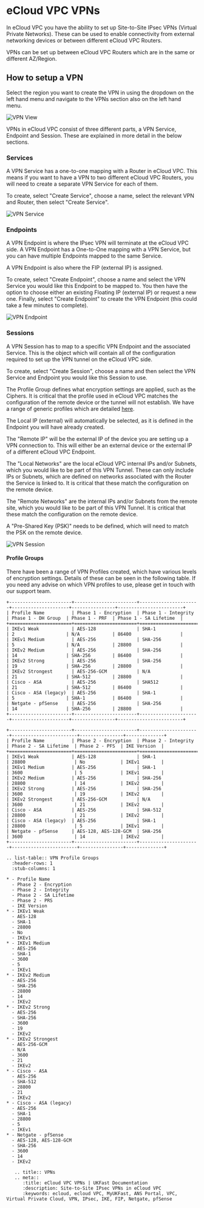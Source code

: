 # eCloud VPC VPNs

In eCloud VPC you have the ability to set up Site-to-Site IPsec VPNs (Virtual Private Networks). These can be used to enable connectivity from external networking devices or between different eCloud VPC Routers.

VPNs can be set up between eCloud VPC Routers which are in the same or different AZ/Region.


## How to setup a VPN

Select the region you want to create the VPN in using the dropdown on the left hand menu and navigate to the VPNs section also on the left hand menu.

![VPN View](files/vpn-vpnview.png)

VPNs in eCloud VPC consist of three different parts, a VPN Service, Endpoint and Session. These are explained in more detail in the below sections.

### Services

A VPN Service has a one-to-one mapping with a Router in eCloud VPC. This means if you want to have a VPN to two different eCloud VPC Routers, you will need to create a separate VPN Service for each of them.

To create, select "Create Service", choose a name, select the relevant VPN and Router, then select "Create Service".

![VPN Service](files/vpn-vpnservice.png)

### Endpoints

A VPN Endpoint is where the IPsec VPN will terminate at the eCloud VPC side. A VPN Endpoint has a One-to-One mapping with a VPN Service, but you can have multiple Endpoints mapped to the same Service.

A VPN Endpoint is also where the FIP (external IP) is assigned.

To create, select "Create Endpoint", choose a name and select the VPN Service you would like this Endpoint to be mapped to. You then have the option to choose either an existing Floating IP (external IP) or request a new one. Finally, select "Create Endpoint" to create the VPN Endpoint (this could take a few minutes to complete).

![VPN Endpoint](files/vpn-vpnendpoint.png)

### Sessions

A VPN Session has to map to a specific VPN Endpoint and the associated Service. This is the object which will contain all of the configuration required to set up the VPN tunnel on the eCloud VPC side.

To create, select "Create Session", choose a name and then select the VPN Service and Endpoint you would like this Session to use.

The Profile Group defines what encryption settings are applied, such as the Ciphers. It is critical that the profile used in eCloud VPC matches the configuration of the remote device or the tunnel will not establish. We have a range of generic profiles which are detailed [here](vpn.md#profile-groups).

The Local IP (external) will automatically be selected, as it is defined in the Endpoint you will have already created.

The "Remote IP" will be the external IP of the device you are setting up a VPN connection to. This will either be an external device or the external IP of a different eCloud VPC Endpoint.

The "Local Networks" are the local eCloud VPC internal IPs and/or Subnets, which you would like to be part of this VPN Tunnel. These can only include IPs or Subnets, which are defined on networks associated with the Router the Service is linked to. It is critical that these match the configuration on the remote device.

The "Remote Networks" are the internal IPs and/or Subnets from the remote site, which you would like to be part of this VPN Tunnel. It is critical that these match the configuration on the remote device.

A "Pre-Shared Key (PSK)" needs to be defined, which will need to match the PSK on the remote device.

![VPN Session](files/vpn-session.png)


#### Profile Groups

There have been a range of VPN Profiles created, which have various levels of encryption settings. Details of these can be seen in the following table. If you need any advise on which VPN profiles to use, please get in touch with our support team.

```eval_rst
+-----------------------+-----------------------+----------------------+---------------------+----------------+------------------------+
| Profile Name          | Phase 1 - Encryption  | Phase 1 - Integrity  | Phase 1 - DH Group  | Phase 1 - PRF  | Phase 1 - SA Lifetime  |
+=======================+=======================+======================+=====================+================+========================+
| IKEv1 Weak            | AES-128               | SHA-1                | 2                   | N/A            | 86400                  |
| IKEv1 Medium          | AES-256               | SHA-256              | 5                   | N/A            | 28800                  |
| IKEv2 Medium          | AES-256               | SHA-256              | 14                  | SHA-256        | 86400                  |
| IKEv2 Strong          | AES-256               | SHA-256              | 19                  | SHA-256        | 28800                  |
| IKEv2 Strongest       | AES-256-GCM           | N/A                  | 21                  | SHA-512        | 28800                  |
| Cisco - ASA           | AES-256               | SHA512               | 21                  | SHA-512        | 86400                  |
| Cisco - ASA (legacy)  | AES-256               | SHA-1                | 5                   | SHA-1          | 86400                  |
| Netgate - pfSense     | AES-256               | SHA-256              | 14                  | SHA-256        | 28800                  |
+-----------------------+-----------------------+----------------------+---------------------+----------------+------------------------+
```

```eval_rst
+-----------------------+-----------------------+----------------------+------------------------+----------------+--------------+
| Profile Name          | Phase 2 - Encryption  | Phase 2 - Integrity  | Phase 2 - SA Lifetime  | Phase 2 - PFS  | IKE Version  |
+=======================+=======================+======================+========================+================+==============+
| IKEv1 Weak            | AES-128               | SHA-1                | 28800                  | No             | IKEv1        |
| IKEv1 Medium          | AES-256               | SHA-1                | 3600                   | 5              | IKEv1        |
| IKEv2 Medium          | AES-256               | SHA-256              | 28800                  | 14             | IKEv2        |
| IKEv2 Strong          | AES-256               | SHA-256              | 3600                   | 19             | IKEv2        |
| IKEv2 Strongest       | AES-256-GCM           | N/A                  | 3600                   | 21             | IKEv2        |
| Cisco - ASA           | AES-256               | SHA-512              | 28800                  | 21             | IKEv2        |
| Cisco - ASA (legacy)  | AES-256               | SHA-1                | 28800                  | 5              | IKEv1        |
| Netgate - pfSense     | AES-128, AES-128-GCM  | SHA-256              | 3600                   | 14             | IKEv2        |
+-----------------------+-----------------------+----------------------+------------------------+----------------+--------------+
```

```eval_rst
.. list-table:: VPN Profile Groups
  :header-rows: 1
  :stub-columns: 1

* - Profile Name
  - Phase 2 - Encryption
  - Phase 2 - Integrity
  - Phase 2 - SA Lifetime
  - Phase 2 - PRS
  - IKE Version
* - IKEv1 Weak
  - AES-128
  - SHA-1
  - 28800
  - No
  - IKEv1
* - IKEv1 Medium
  - AES-256
  - SHA-1
  - 3600
  - 5
  - IKEv1
* - IKEv2 Medium
  - AES-256
  - SHA-256
  - 28800
  - 14
  - IKEv2
* - IKEv2 Strong
  - AES-256
  - SHA-256
  - 3600
  - 19
  - IKEv2
* - IKEv2 Strongest
  - AES-256-GCM
  - N/A
  - 3600
  - 21
  - IKEv2
* - Cisco - ASA
  - AES-256
  - SHA-512
  - 28800
  - 21
  - IKEv2
* - Cisco - ASA (legacy)
  - AES-256
  - SHA-1
  - 28800
  - 5
  - IKEv1
* - Netgate - pfSense
  - AES-128, AES-128-GCM
  - SHA-256
  - 3600
  - 14
  - IKEv2
```

```eval_rst
   .. title:: VPNs
   .. meta::
      :title: eCloud VPC VPNs | UKFast Documentation
      :description: Site-to-Site IPsec VPNs in eCloud VPC
      :keywords: ecloud, ecloud VPC, MyUKFast, ANS Portal, VPC, Virtual Private Cloud, VPN, IPsec, IKE, FIP, Netgate, pfSense
```
